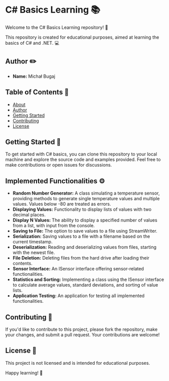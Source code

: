 # C# Basics Learning :books:

Welcome to the C# Basics Learning repository! :rocket:

This repository is created for educational purposes, aimed at learning the basics of C# and .NET. :computer:

## Author :pencil2:

- **Name:** Michał Bugaj

## Table of Contents :scroll:

- [About](#c-basics-learning-books)
- [Author](#author-pencil2)
- [Getting Started](#getting-started-rocket)
- [Contributing](#contributing-handshake)
- [License](#license-scroll)

## Getting Started :rocket:

To get started with C# basics, you can clone this repository to your local machine and explore the source code and examples provided. Feel free to make contributions or open issues for discussions.

## Implemented Functionalities :gear:

- **Random Number Generator:** A class simulating a temperature sensor, providing methods to generate single temperature values and multiple values. Values below -80 are treated as errors.
- **Displaying Values:** Functionality to display lists of values with two decimal places.
- **Display N Values:** The ability to display a specified number of values from a list, with input from the console.
- **Saving to File:** The option to save values to a file using StreamWriter.
- **Serialization:** Saving values to a file with a filename based on the current timestamp.
- **Deserialization:** Reading and deserializing values from files, starting with the newest file.
- **File Deletion:** Deleting files from the hard drive after loading their contents.
- **Sensor Interface:** An ISensor interface offering sensor-related functionalities.
- **Statistics and Sorting:** Implementing a class using the ISensor interface to calculate average values, standard deviations, and sorting of value lists.
- **Application Testing:** An application for testing all implemented functionalities.

## Contributing :handshake:

If you'd like to contribute to this project, please fork the repository, make your changes, and submit a pull request. Your contributions are welcome!

## License :scroll:

This project is not licensed and is intended for educational purposes.

Happy learning! :tada:
